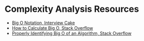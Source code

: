 # Complexity Analysis Resources

- [Big O Notation, Interview Cake](https://www.interviewcake.com/article/java/big-o-notation-time-and-space-complexity)
- [How to Calculate Big O, Stack Overflow](https://stackoverflow.com/questions/3255/big-o-how-do-you-calculate-approximate-it)
- [Properly Identifying Big O of an Algorithm, Stack Overflow](https://softwareengineering.stackexchange.com/questions/194433/is-this-a-proper-rule-for-identifying-the-big-o-notation-of-an-algorithm)
